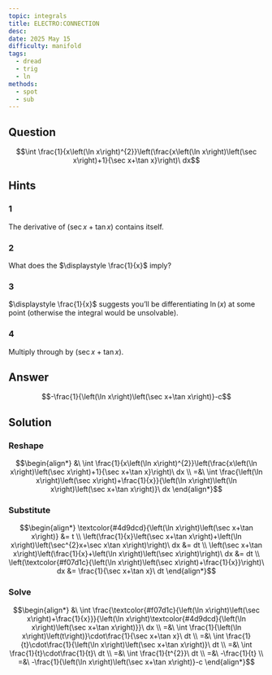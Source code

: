```yaml
---
topic: integrals
title: ELECTRO:CONNECTION
desc: 
date: 2025 May 15
difficulty: manifold
tags:
  - dread
  - trig
  - ln
methods:
  - spot
  - sub
---
```



## Question
```math
\int \frac{1}{x\left(\ln x\right)^{2}}\left(\frac{x\left(\ln x\right)\left(\sec x\right)+1}{\sec x+\tan x}\right)\ dx
```


## Hints

### 1
The derivative of $(\sec{x} + \tan{x})$ contains itself.

### 2
What does the $\displaystyle \frac{1}{x}$ imply?

### 3
$\displaystyle \frac{1}{x}$ suggests you’ll be differentiating $\ln(x)$ at some point (otherwise the integral would be unsolvable).

### 4
Multiply through by $(\sec{x} + \tan{x})$.


## Answer
```math
-\frac{1}{\left(\ln x\right)\left(\sec x+\tan x\right)}-c
```


## Solution

### Reshape
```math
\begin{align*}
  &\ \int \frac{1}{x\left(\ln x\right)^{2}}\left(\frac{x\left(\ln x\right)\left(\sec x\right)+1}{\sec x+\tan x}\right)\ dx
  \\ =&\ \int \frac{\left(\ln x\right)\left(\sec x\right)+\frac{1}{x}}{\left(\ln x\right)\left(\ln x\right)\left(\sec x+\tan x\right)}\ dx
\end{align*}
```

### Substitute
```math
\begin{align*}
  \textcolor{#4d9dcd}{\left(\ln x\right)\left(\sec x+\tan x\right)} &= t
  \\ \left(\frac{1}{x}\left(\sec x+\tan x\right)+\left(\ln x\right)\left(\sec^{2}x+\sec x\tan x\right)\right)\ dx &= dt
  \\ \left(\sec x+\tan x\right)\left(\frac{1}{x}+\left(\ln x\right)\left(\sec x\right)\right)\ dx &= dt
  \\ \left(\textcolor{#f07d1c}{\left(\ln x\right)\left(\sec x\right)+\frac{1}{x}}\right)\ dx &= \frac{1}{\sec x+\tan x}\ dt
\end{align*}
```

### Solve
```math
\begin{align*}
  &\ \int \frac{\textcolor{#f07d1c}{\left(\ln x\right)\left(\sec x\right)+\frac{1}{x}}}{\left(\ln x\right)\textcolor{#4d9dcd}{\left(\ln x\right)\left(\sec x+\tan x\right)}}\ dx
  \\ =&\ \int \frac{1}{\left(\ln x\right)\left(t\right)}\cdot\frac{1}{\sec x+\tan x}\ dt
  \\ =&\ \int \frac{1}{t}\cdot\frac{1}{\left(\ln x\right)\left(\sec x+\tan x\right)}\ dt
  \\ =&\ \int \frac{1}{t}\cdot\frac{1}{t}\ dt
  \\ =&\ \int \frac{1}{t^{2}}\ dt
  \\ =&\ -\frac{1}{t}
  \\ =&\ -\frac{1}{\left(\ln x\right)\left(\sec x+\tan x\right)}-c
\end{align*}
```
